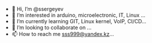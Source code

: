 - 👋 Hi, I’m @ssergeyev
- 👀 I’m interested in arduino, microelectronic, IT, Linux ...
- 🌱 I’m currently learning GIT, Linux kernel, VoIP, CI/CD...
- 💞️ I’m looking to collaborate on ...
- 📫 How to reach me sss999@yandex.kz...

<!---
ssergeyev/ssergeyev is a ✨ special ✨ repository because its `README.md` (this file) appears on your GitHub profile.
You can click the Preview link to take a look at your changes.
--->
